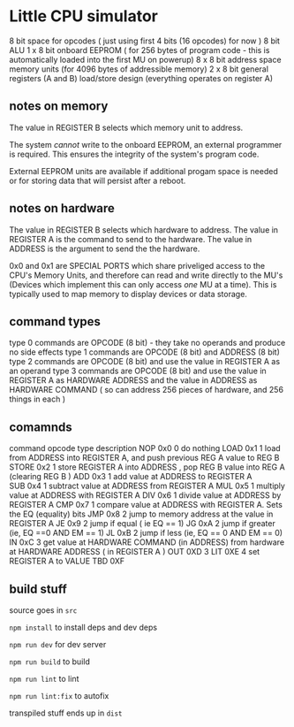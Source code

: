 # Little CPU simulator

8 bit space for opcodes ( just using first 4 bits (16 opcodes) for now ) 
8 bit ALU 
1 x 8 bit onboard EEPROM ( for 256 bytes of program code - this is automatically loaded into the first MU on powerup)
8 x 8 bit address space memory units (for 4096 bytes of addressible memory)
2 x 8 bit general registers (A and B) 
load/store design (everything operates on register A) 

## notes on memory

The value in REGISTER B selects which memory unit to address.

The system _cannot_ write to the onboard EEPROM, an external programmer is required. This ensures the integrity of the system's program code.  

External EEPROM units are available if additional progam space is needed or for storing data that will persist after a reboot.

## notes on hardware

The value in REGISTER B selects which hardware to address. The value in REGISTER A is the command to send to the hardware. The value in ADDRESS is the argument to send the the hardware. 

0x0 and 0x1 are SPECIAL PORTS which share priveliged access to the CPU's Memory Units, and therefore can read and write directly to the MU's (Devices which implement this can only access _one_ MU at a time). This is typically used to map memory to display devices or data storage. 

## command types

type 0 commands are OPCODE (8 bit) - they take no operands and produce no side effects
type 1 commands are OPCODE (8 bit) and ADDRESS (8 bit)
type 2 commands are OPCODE (8 bit) and use the value in REGISTER A as an operand
type 3 commands are OPCODE (8 bit) and use the value in REGISTER A as HARDWARE ADDRESS and the value in ADDRESS as HARDWARE COMMAND ( so can address 256 pieces of hardware, and 256 things in each ) 

## comamnds

command	opcode	type	description 
NOP	0x0 	0	do nothing
LOAD	0x1	1	load from ADDRESS into REGISTER A, and push previous REG A value to REG B
STORE	0x2 	1	store REGISTER A into ADDRESS , pop REG B value into REG A (clearing REG B )
ADD	0x3	1	add value at ADDRESS to REGISTER A  
SUB	0x4 	1	subtract value at ADDRESS from REGISTER A
MUL	0x5	1	multiply value at ADDRESS with REGISTER A
DIV	0x6	1	divide value at ADDRESS by REGISTER A
CMP	0x7	1	compare value at ADDRESS with REGISTER A. Sets the EQ (equality) bits 
JMP	0x8	2	jump to memory address at the value in REGISTER A
JE	0x9	2	jump if equal ( ie EQ == 1)
JG	0xA	2	jump if greater (ie, EQ ==0 AND EM == 1)
JL	0xB	2	jump if less (ie, EQ == 0 AND EM == 0)
IN 	0xC	3       get value at HARDWARE COMMAND (in ADDRESS) from hardware at HARDWARE ADDRESS ( in REGISTER A )
OUT	0XD	3
LIT	0XE	4  	set REGISTER A to VALUE 
TBD	0XF	  	 

## build stuff

source goes in `src`

`npm install` to install deps and dev deps 

`npm run dev` for dev server 

`npm run build` to build

`npm run lint` to lint 

`npm run lint:fix` to autofix 

transpiled stuff ends up in `dist`
